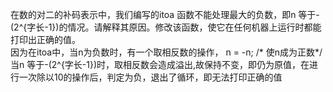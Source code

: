 在数的对二的补码表示中，我们编写的itoa 函数不能处理最大的负数，即n 等于-(2^{字长-1})的情况。请解释其原因。修改该函数，使它在任何机器上运行时都能打印出正确的值。  
因为在itoa中，当n为负数时，有一个取相反数的操作，
        n = -n;         /* 使n成为正数*/
当n 等于-(2^{字长-1})时，取相反数会造成溢出,故保持不变，即仍为原值，在进行一次除以10的操作后，判定为负，退出了循环，即无法打印正确的值